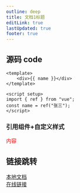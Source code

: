 ```yaml
---
outline: deep
title: 文档1标题
editLink: true
lastUpdated: true
footer: true
---
```


## 源码 code

```vue
<template>
    <div>{{ name }}</div>
</template>

<script setup>
import { ref } from "vue";
const name = ref("张三");
</script>
```

### 引用组件+自定义样式

<div class='box'>
  内容
</div>

<script setup></script>

<style lang='less' scoped>
  .box{
    color: #f00;
  }
</style>

## 链接跳转

[本地文档](./documentTwo)  
[在线链接](https://vitepress.dev/reference/runtime-api#usedata)
